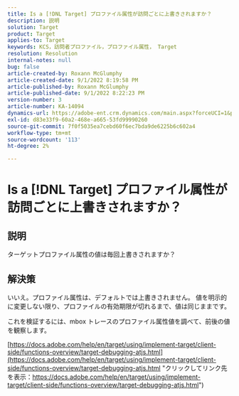 ```yaml
---
title: Is a [!DNL Target] プロファイル属性が訪問ごとに上書きされますか？
description: 説明
solution: Target
product: Target
applies-to: Target
keywords: KCS，訪問者プロファイル，プロファイル属性， Target
resolution: Resolution
internal-notes: null
bug: false
article-created-by: Roxann McGlumphy
article-created-date: 9/1/2022 8:19:58 PM
article-published-by: Roxann McGlumphy
article-published-date: 9/1/2022 8:22:23 PM
version-number: 3
article-number: KA-14094
dynamics-url: https://adobe-ent.crm.dynamics.com/main.aspx?forceUCI=1&pagetype=entityrecord&etn=knowledgearticle&id=18d89b6d-332a-ed11-9db1-002248086a27
exl-id: d83e33f9-60a2-468e-a665-53fd99990260
source-git-commit: 7f0f5035ea7cebd60f6ec7bda9de6225b6c602a4
workflow-type: tm+mt
source-wordcount: '113'
ht-degree: 2%

---
```


# Is a [!DNL Target] プロファイル属性が訪問ごとに上書きされますか？

## 説明


ターゲットプロファイル属性の値は毎回上書きされますか？


## 解決策


いいえ。プロファイル属性は、デフォルトでは上書きされません。 値を明示的に変更しない限り、プロファイルの有効期限が切れるまで、値は同じままです。

これを検証するには、mbox トレースのプロファイル属性値を調べて、前後の値を観察します。

[https://docs.adobe.com/help/en/target/using/implement-target/client-side/functions-overview/target-debugging-atjs.html](https://docs.adobe.com/help/en/target/using/implement-target/client-side/functions-overview/target-debugging-atjs.html "クリックしてリンク先を表示：https://docs.adobe.com/help/en/target/using/implement-target/client-side/functions-overview/target-debugging-atjs.html")
